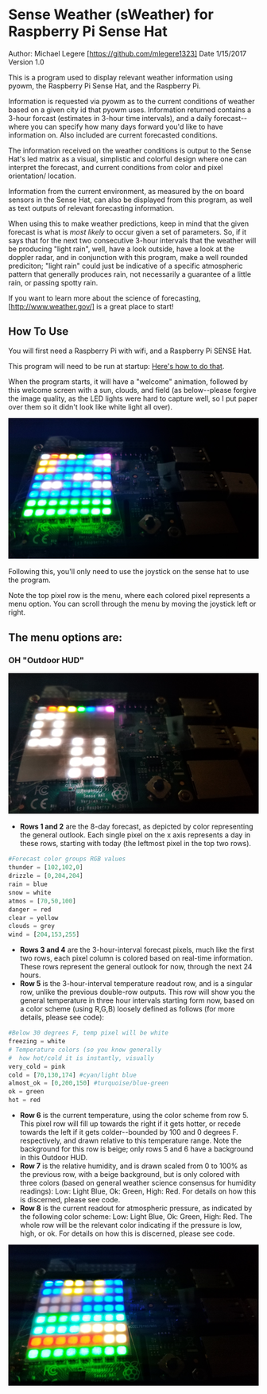 # Sense Weather (sWeather) for Raspberry Pi Sense Hat

Author: Michael Legere [https://github.com/mlegere1323]
Date 1/15/2017
Version 1.0

This is a program used to display relevant weather information using
pyowm, the Raspberry Pi Sense Hat, and the Raspberry Pi.

Information is requested via pyowm as to the current conditions of weather
based on a given city id that pyowm uses. Information returned contains
a 3-hour forcast (estimates in 3-hour time intervals), and a daily forecast--
where you can specify how many days forward you'd like to have information on.
Also included are current forecasted conditions.

The information received on the weather conditions is output to the Sense Hat's
led matrix as a visual, simplistic and colorful design where one can
interpret the forecast, and current conditions from color and pixel orientation/
location.

Information from the current environment, as measured by the on board sensors
in the Sense Hat, can also be displayed from this program, as well as text
outputs of relevant forecasting information.

When using this to make weather predictions, keep in mind that the given forecast
is what is *most likely* to occur given a set of parameters. So, if it says that
for the next two consecutive 3-hour intervals that the weather will be producing
"light rain", well, have a look outside, have a look at the doppler radar, and
in conjunction with this program, make a well rounded prediciton; "light rain"
could just be indicative of a specific atmospheric pattern that generally produces
rain, not necessarily a guarantee of a little rain, or passing spotty rain.

If you want to learn more about the science of forecasting, [http://www.weather.gov/]
is a great place to start!

## How To Use

You will first need a Raspberry Pi with wifi, and a Raspberry Pi SENSE Hat.

This program will need to be run at startup: [Here's how to do that](https://www.dexterindustries.com/howto/run-a-program-on-your-raspberry-pi-at-startup/).

When the program starts, it will have a "welcome" animation, followed by this welcome screen with a sun, clouds, and field (as below--please forgive the image quality, as the LED lights were hard to capture well, so I put paper over them so it didn't look like white light all over).

![Welcome Screen](/images/WelcomeScreen.jpg)

Following this, you'll only need to use the joystick on the sense hat to use the program. 

Note the top pixel row is the menu, where each colored pixel represents a menu option. You can scroll through the menu by moving the joystick left or right.

## **The menu options are:**
### OH "Outdoor HUD"
![Outdoor HUD Menu](/images/OutdoorHUDMenu.jpg)

* **Rows 1 and 2** are the 8-day forecast, as depicted by color representing the general outlook. Each single pixel on the x axis represents a day in these rows, starting with today (the leftmost pixel in the top two rows).
```python 
#Forecast color groups RGB values
thunder = [102,102,0]
drizzle = [0,204,204]
rain = blue
snow = white
atmos = [70,50,100]
danger = red
clear = yellow
clouds = grey
wind = [204,153,255]
```
* **Rows 3 and 4** are the 3-hour-interval forecast pixels, much like the first two rows, each pixel column is colored based on real-time information. These rows represent the general outlook for now, through the next 24 hours.
* **Row 5** is the 3-hour-interval temperature readout row, and is a singular row, unlike the previous double-row outputs. This row will show you the general temperature in three hour intervals starting form now, based on a color scheme (using R,G,B) loosely defined as follows (for more details, please see code):
```python
#Below 30 degrees F, temp pixel will be white
freezing = white
# Temperature colors (so you know generally
#  how hot/cold it is instantly, visually
very_cold = pink
cold = [70,130,174] #cyan/light blue
almost_ok = [0,200,150] #turquoise/blue-green
ok = green
hot = red
```
* **Row 6** is the current temperature, using the color scheme from row 5. This pixel row will fill up towards the right if it gets hotter, or recede towards the left if it gets colder--bounded by 100 and 0 degrees F. respectively, and drawn relative to this temperature range. Note the background for this row is beige; only rows 5 and 6 have a background in this Outdoor HUD.
* **Row 7** is the relative humidity, and is drawn scaled from 0 to 100% as the previous row, with a beige background, but is only colored with three colors (based on general weather science consensus for humidity readings): Low: Light Blue, Ok: Green, High: Red. For details on how this is discerned, please see code.
* **Row 8** is the current readout for atmospheric pressure, as indicated by the following color scheme: Low: Light Blue, Ok: Green, High: Red. The whole row will be the relevant color indicating if the pressure is low, high, or ok. For details on how this is discerned, please see code.

![Outdoor HUD](/images/OutdoorHUD.jpg)
